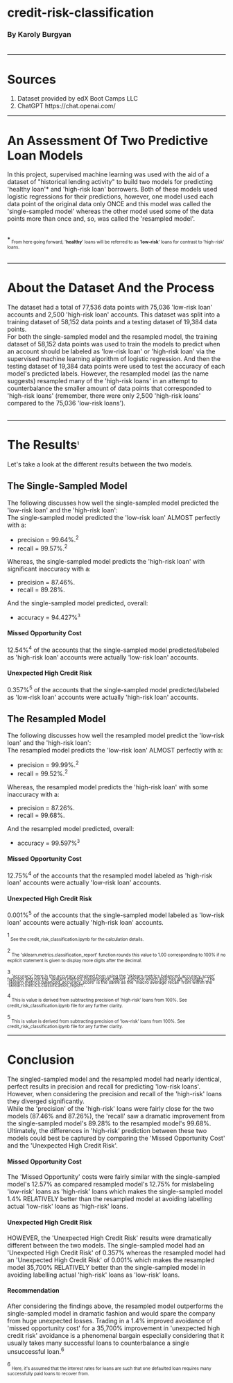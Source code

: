 # credit-risk-classification

### By Karoly Burgyan<br><br>

---
# Sources
<ol>
<li>Dataset provided by edX Boot Camps LLC</li>
<li>ChatGPT https://chat.openai.com/</li>
</ol>

---

# An Assessment Of Two Predictive Loan Models
In this project, supervised machine learning was used with the aid of a dataset of "historical lending activity" to build two models for predicting 'healthy loan'* and 'high-risk loan' borrowers. Both of these models used logistic regressions for their predictions, however, one model used each data point of the original data only ONCE and this model was called the 'single-sampled model' whereas the other model used some of the data points more than once and, so, was called the 'resampled model'.<br><br>

*<sub style='font-size: 10;'> From here going forward, '<strong>healthy</strong>' loans will be referred to as '<strong>low-risk</strong>' loans for contrast to 'high-risk' loans.</sub>
<br><br>

---

# About the Dataset And the Process
The dataset had a total of 77,536 data points with 75,036 'low-risk loan' accounts and 2,500 'high-risk loan' accounts. This dataset was split into a training dataset of 58,152 data points and a testing dataset of 19,384 data points.<br>
For both the single-sampled model and the resampled model, the training dataset of 58,152 data points was used to train the models to predict when an account should be labeled as 'low-risk loan' or 'high-risk loan' via the supervised machine learning algorithm of logistic regression. And then the testing dataset of 19,384 data points were used to test the accuracy of each model's predicted labels. However, the resampled model (as the name suggests) resampled many of the 'high-risk loans' in an attempt to counterbalance the smaller amount of data points that corresponded to 'high-risk loans' (remember, there were only 2,500 'high-risk loans' compared to the 75,036 'low-risk loans').
<br>
<br>

---

# The Results<sup style='font-size: 10;'>1</sup>
Let's take a look at the different results between the two models.
## The Single-Sampled Model
The following discusses how well the single-sampled model predicted the 'low-risk loan' and the 'high-risk loan':<br>
The single-sampled model predicted the 'low-risk loan' ALMOST perfectly with a:<br> 
<ul> 
    <li>precision = 99.64%.<sup>2</sup></li>
    <li>recall = 99.57%.<sup>2</sup></li>
</ul>
Whereas, the single-sampled model predicts the 'high-risk loan' with significant inaccuracy with a:<br>
<ul>
    <li>precision = 87.46%.</li>
    <li>recall = 89.28%.</li>
</ul>
And the single-sampled model predicted, overall:
<ul>
<li>accuracy = 94.427%<sup style='font-size: 10;'>3</sup></li>
</ul>

#### Missed Opportunity Cost
12.54%<sup>4</sup> of the accounts that the single-sampled model predicted/labeled as 'high-risk loan' accounts were actually 'low-risk loan' accounts.<br>

#### Unexpected High Credit Risk
0.357%<sup>5</sup> of the accounts that the single-sampled model predicted/labeled as 'low-risk loan' accounts were actually 'high-risk loan' accounts.


## The Resampled Model
The following discusses how well the resampled model predict the 'low-risk loan' and the 'high-risk loan':<br>
The resampled model predicts the 'low-risk loan' ALMOST perfectly with a:<br> 
<ul> 
    <li>precision = 99.99%.<sup>2</sup></li>
    <li>recall = 99.52%.<sup>2</sup></li>
</ul>
Whereas, the resampled model predicts the 'high-risk loan' with some inaccuracy with a:<br>
<ul>
    <li>precision = 87.26%.</li>
    <li>recall = 99.68%.</li>
</ul>
And the resampled model predicted, overall:
<ul>
<li>accuracy = 99.597%<sup style='font-size: 10;'>3</sup></li>
</ul>

#### Missed Opportunity Cost
12.75%<sup>4</sup> of the accounts that the resampled model labeled as 'high-risk loan' accounts were actually 'low-risk loan' accounts.

#### Unexpected High Credit Risk
0.001%<sup>5</sup> of the accounts that the single-sampled model labeled as 'low-risk loan' accounts were actually 'high-risk loan' accounts.


<sup>1</sup><sub style='font-size: 10;'> See the credit_risk_classification.ipynb for the calculation details.</sub>

<sup>2</sup><sub style='font-size: 10;'> The 'sklearn.metrics.classification_report' function rounds this value to 1.00 corresponding to 100% if no explicit statement is given to display more digits after the decimal.</sub>

<sup>3</sup><sub style='font-size: 10; line-height: .7;'> 'accuracy' here is the accuracy obtained from using the 'sklearn.metrics.balanced_accuracy_score' function and not the 'sklearn.metrics.classification_report' function which also has an 'accuracy'. The 'sklearn.metrics.balanced_accuracy_score' is the same as the 'macro average recall' from within the 'sklearn.metrics.classification_report'.</sub>

<sup>4</sup><sub style='font-size: 10;'> This is value is derived from subtracting precision of 'high-risk' loans from 100%. See credit_risk_classification.ipynb file for any further clarity.</sub>

<sup>5</sup><sub style='font-size: 10;'> This is value is derived from subtracting precision of 'low-risk' loans from 100%. See credit_risk_classification.ipynb file for any further clarity.</sub>

---
# Conclusion
The singled-sampled model and the resampled model had nearly identical, perfect results in precision and recall for predicting 'low-risk loans'. However, when considering the precision and recall of the 'high-risk' loans they diverged significantly.<br>
While the 'precision' of the 'high-risk' loans were fairly close for the two models (87.46% and 87.26%), the 'recall' saw a dramatic improvement from the single-sampled model's 89.28% to the resampled model's 99.68%.<br>
Ultimately, the differences in 'high-risk' prediction between these two models could best be captured by comparing the 'Missed Opportunity Cost' and the 'Unexpected High Credit Risk'. 
#### Missed Opportunity Cost
The 'Missed Opportunity' costs were fairly similar with the single-sampled model's 12.57% as compared resampled model's 12.75% for mislabeling 'low-risk' loans as 'high-risk' loans which makes the single-sampled model 1.4% RELATIVELY better than the resampled model at avoiding labelling actual 'low-risk' loans as 'high-risk' loans. 
#### Unexpected High Credit Risk
HOWEVER, the 'Unexpected High Credit Risk' results were dramatically different between the two models. The single-sampled model had an 'Unexpected High Credit Risk' of 0.357%  whereas the resampled model had an 'Unexpected High Credit Risk' of 0.001% which makes the resampled model 35,700% RELATIVELY better than the single-sampled model in avoiding labelling actual 'high-risk' loans as 'low-risk' loans.<br>

#### Recommendation
After considering the findings above, the resampled model outperforms the single-sampled model in dramatic fashion and would spare the company from huge unexpected losses. Trading in a 1.4% improved avoidance of 'missed opportunity cost' for a 35,700% improvement in 'unexpected high credit risk' avoidance is a phenomenal bargain especially considering that it usually takes many successful loans to counterbalance a single unsuccessful loan.<sup>6</sup>

<sup>6</sup><sub style='font-size: 10;'> Here, it's assumed that the interest rates for loans are such that one defaulted loan requires many successfully paid loans to recover from.</sub>